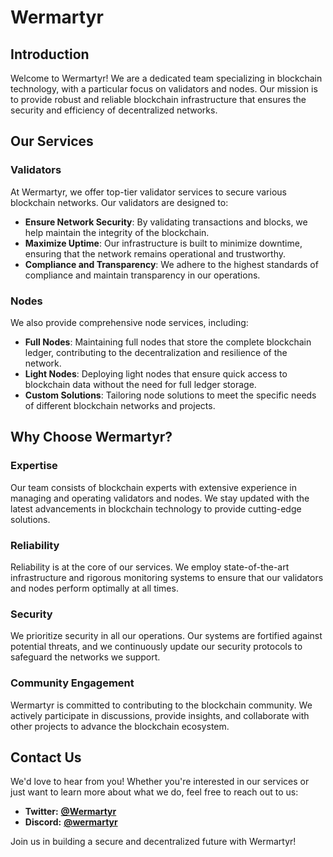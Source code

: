 # Wermartyr

## Introduction

Welcome to Wermartyr! We are a dedicated team specializing in blockchain technology, with a particular focus on validators and nodes. Our mission is to provide robust and reliable blockchain infrastructure that ensures the security and efficiency of decentralized networks.

## Our Services

### Validators

At Wermartyr, we offer top-tier validator services to secure various blockchain networks. Our validators are designed to:
- **Ensure Network Security**: By validating transactions and blocks, we help maintain the integrity of the blockchain.
- **Maximize Uptime**: Our infrastructure is built to minimize downtime, ensuring that the network remains operational and trustworthy.
- **Compliance and Transparency**: We adhere to the highest standards of compliance and maintain transparency in our operations.

### Nodes

We also provide comprehensive node services, including:
- **Full Nodes**: Maintaining full nodes that store the complete blockchain ledger, contributing to the decentralization and resilience of the network.
- **Light Nodes**: Deploying light nodes that ensure quick access to blockchain data without the need for full ledger storage.
- **Custom Solutions**: Tailoring node solutions to meet the specific needs of different blockchain networks and projects.

## Why Choose Wermartyr?

### Expertise

Our team consists of blockchain experts with extensive experience in managing and operating validators and nodes. We stay updated with the latest advancements in blockchain technology to provide cutting-edge solutions.

### Reliability

Reliability is at the core of our services. We employ state-of-the-art infrastructure and rigorous monitoring systems to ensure that our validators and nodes perform optimally at all times.

### Security

We prioritize security in all our operations. Our systems are fortified against potential threats, and we continuously update our security protocols to safeguard the networks we support.

### Community Engagement

Wermartyr is committed to contributing to the blockchain community. We actively participate in discussions, provide insights, and collaborate with other projects to advance the blockchain ecosystem.

## Contact Us

We'd love to hear from you! Whether you're interested in our services or just want to learn more about what we do, feel free to reach out to us:

- **Twitter:** **[@Wermartyr](https://x.com/Wermartyr)**
- **Discord:** **[@wermartyr](https://discordapp.com/users/846596268556943393)**

Join us in building a secure and decentralized future with Wermartyr!
